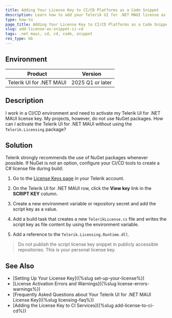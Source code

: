 ```yaml
---
title: Adding Your License Key to CI/CD Platforms as a Code Snippet
description: Learn how to add your Telerik UI for .NET MAUI license as a code snippet in CI/CD environments.
type: how-to
page_title: Adding Your License Key to CI/CD Platforms as a Code Snippet
slug: add-license-as-snippet-ci-cd
tags: .net maui, cd, cd, code, snippet
res_type: kb
---
```


## Environment

| Product | Version
| ---- | ---- |
| Telerik UI for .NET MAUI | 2025 Q1 or later |

## Description

I work in a CI/CD environment and need to activate my Telerik UI for .NET MAUI license key. My projects, however, do not use NuGet packages. How can I activate the Telerik UI for .NET MAUI without using the `Telerik.Licensing` package?

## Solution

Telerik strongly recommends the use of NuGet packages whenever possible. If NuGet is not an option, configure your CI/CD tools to create a C# license file during build:

1. Go to the [License Keys page](https://www.telerik.com/account/your-licenses/license-keys/new) in your Telerik account.

1. On the Telerik UI for .NET MAUI row, click the **View key** link in the **SCRIPT KEY** column.

1. Create a new environment variable or repository secret and add the script key as a value.

1. Add a build task that creates a new `TelerikLicense.cs` file and writes the script key as file content by using the environment variable.

1. Add a reference to the `Telerik.Licensing.Runtime.dll`.

>Do not publish the script license key snippet in publicly accessible repositories. This is your personal license key.

## See Also

* [Setting Up Your License Key]({%slug set-up-your-license%})
* [License Activation Errors and Warnings]({%slug license-errors-warnings%})
* [Frequently Asked Questions about Your Telerik UI for .NET MAUI License Key]({%slug licensing-faq%})
* [Adding the License Key to CI Services]({%slug add-license-to-ci-cd%})
